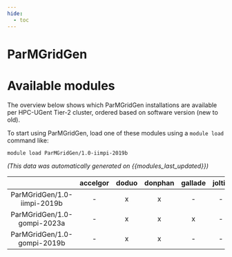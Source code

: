 ```yaml
---
hide:
  - toc
---
```


ParMGridGen
===========

# Available modules


The overview below shows which ParMGridGen installations are available per HPC-UGent Tier-2 cluster, ordered based on software version (new to old).

To start using ParMGridGen, load one of these modules using a `module load` command like:

```shell
module load ParMGridGen/1.0-iimpi-2019b
```

*(This data was automatically generated on {{modules_last_updated}})*  

| |accelgor|doduo|donphan|gallade|joltik|shinx|skitty|
| :---: | :---: | :---: | :---: | :---: | :---: | :---: | :---: |
|ParMGridGen/1.0-iimpi-2019b|-|x|x|-|-|-|-|
|ParMGridGen/1.0-gompi-2023a|-|x|x|x|-|x|x|
|ParMGridGen/1.0-gompi-2019b|-|x|x|-|-|-|-|
